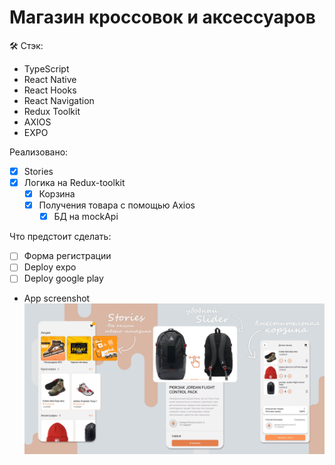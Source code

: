 # Магазин кроссовок и аксессуаров

🛠 Стэк: 
  - TypeScript 
  - React Native
  - React Hooks
  - React Navigation
  - Redux Toolkit
  - AXIOS
  - EXPO

Реализовано:
- [x] Stories
- [x] Логика на Redux-toolkit
  - [x] Корзина 
  - [x] Получения товара с помощью Axios
    - [x] БД на mockApi   

Что предстоит сделать:
- [ ] Форма регистрации 
- [ ] Deploy expo
- [ ] Deploy google play

* App screenshot
![App screenshot](/assets/screen.jpg)